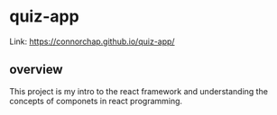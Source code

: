 # quiz-app
Link: https://connorchap.github.io/quiz-app/

## overview
This project is my intro to the react framework and understanding the concepts of componets in react programming.

